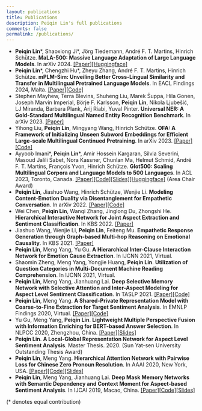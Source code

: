 ```yaml
---
layout: publications
title: Publications
description: Peiqin Lin's full publications
comments: false
permalink: /publications/
---
```


- **Peiqin Lin**\*, Shaoxiong Ji\*, Jörg Tiedemann, André F. T. Martins, Hinrich Schütze. **MaLA-500: Massive Language Adaptation of Large Language Models**. In arXiv 2024. [[Paper]](https://arxiv.org/abs/2401.13303)[[Huggingface]](https://huggingface.co/MaLA-LM/mala-500)
- **Peiqin Lin**\*, Chengzhi Hu\*, Zheyu Zhang, André F. T. Martins, Hinrich Schütze. **mPLM-Sim: Unveiling Better Cross-Lingual Similarity and Transfer in Multilingual Pretrained Language Models**. In EACL Findings 2024, Malta. [[Paper]](https://arxiv.org/abs/2305.13684)[[Code]](https://github.com/cisnlp/mPLM-Sim)
- Stephen Mayhew, Terra Blevins, Shuheng Liu, Marek Šuppa, Hila Gonen, Joseph Marvin Imperial, Börje F. Karlsson, **Peiqin Lin**, Nikola Ljubešić, LJ Miranda, Barbara Plank, Arij Riabi, Yuval Pinter. **Universal NER: A Gold-Standard Multilingual Named Entity Recognition Benchmark**. In arXiv 2023. [[Paper]](https://arxiv.org/abs/2311.09122)
- Yihong Liu, **Peiqin Lin**, Mingyang Wang, Hinrich Schütze. **OFA: A Framework of Initializing Unseen Subword Embeddings for Efficient Large-scale Multilingual Continued Pretraining**. In arXiv 2023. [[Paper]](https://arxiv.org/abs/2311.08849)[[Code]](https://github.com/cisnlp/ofa)
- Ayyoob Imani\*, **Peiqin Lin**\*, Amir Hossein Kargaran, Silvia Severini, Masoud Jalili Sabet, Nora Kassner, Chunlan Ma, Helmut Schmid, André F. T. Martins, François Yvon, Hinrich Schütze. **Glot500: Scaling Multilingual Corpora and Language Models to 500 Languages**. In ACL 2023, Toronto, Canada. [[Paper]](https://arxiv.org/abs/2305.12182)[[Code]](https://github.com/cisnlp/Glot500)[[Slides]](assets/files/ACL23-Glot500.pdf)[[Huggingface]](https://huggingface.co/cis-lmu/glot500-base) (Area Chair Award)
- **Peiqin Lin**, Jiashuo Wang, Hinrich Schütze, Wenjie Li. **Modeling Content-Emotion Duality via Disentanglement for Empathetic Conversation**. In arXiv 2022. [[Paper]](https://arxiv.org/abs/2209.12495)[[Code]](https://github.com/lpq29743/CEDual)
- Wei Chen, **Peiqin Lin**, Wanqi Zhang, Jinglong Du, Zhongshi He. **Hierarchical Interactive Network for Joint Aspect Extraction and Sentiment Classification**. In KBS 2022. [[Paper]](https://www.sciencedirect.com/science/article/abs/pii/S095070512200925X)
- Jiashuo Wang, Wenjie Li, **Peiqin Lin**, Feiteng Mu. **Empathetic Response Generation through Graph-based Multi-hop Reasoning on Emotional Causality**. In KBS 2021. [[Paper]](https://www.sciencedirect.com/science/article/abs/pii/S0950705121008091)
- **Peiqin Lin**, Meng Yang, Yu Gu. **A Hierarchical Inter-Clause Interaction Network for Emotion Cause Extraction**. In IJCNN 2021, Virtual.
- Shaomin Zheng, Meng Yang, Yongjie Huang, **Peiqin Lin**. **Utilization of Question Categories in Multi-Document Machine Reading Comprehension**. In IJCNN 2021, Virtual.
- **Peiqin Lin**, Meng Yang, Jianhuang Lai. **Deep Selective Memory Network with Selective Attention and Inter-Aspect Modeling for Aspect Level Sentiment Classification**. In TASLP 2021. [[Paper]](https://ieeexplore.ieee.org/document/9352558)[[Code]](https://github.com/lpq29743/DSMN-SAIM)
- **Peiqin Lin**, Meng Yang. **A Shared-Private Representation Model with Coarse-to-Fine Extraction for Target Sentiment Analysis**. In EMNLP Findings 2020, Virtual. [[Paper]](https://www.aclweb.org/anthology/2020.findings-emnlp.382.pdf)[[Code]](https://github.com/lpq29743/SPRM)
- Yu Gu, Meng Yang, **Peiqin Lin**. **Lightweight Multiple Perspective Fusion with Information Enriching for BERT-based Answer Selection**. In NLPCC 2020, Zhengzhou, China. [[Paper]](https://link.springer.com/chapter/10.1007/978-3-030-60450-9_43)[[Slides]](assets/files/NLPCC20-Gu.pdf)
- **Peiqin Lin**. **A Local-Global Representation Network for Aspect Level Sentiment Analysis**. Master Thesis. 2020. (Sun Yat-sen University Outstanding Thesis Award)
- **Peiqin Lin**, Meng Yang. **Hierarchical Attention Network with Pairwise Loss for Chinese Zero Pronoun Resolution**. In AAAI 2020, New York, USA. [[Paper]](https://ojs.aaai.org//index.php/AAAI/article/view/6352)[[Code]](https://github.com/lpq29743/HAN-PL)[[Slides]](assets/files/AAAI20-HAN-PL.pdf)
- **Peiqin Lin**, Meng Yang, Jianhuang Lai. **Deep Mask Memory Networks with Semantic Dependency and Context Moment for Aspect-based Sentiment Analysis**. In IJCAI 2019, Macao, China. [[Paper]](https://www.ijcai.org/Proceedings/2019/0707.pdf)[[Code]](https://github.com/lpq29743/DMMN-SDCM)[[Slides]](assets/files/IJCAI19-DMMN-SDCM.pdf)

(\* denotes equal contribution)

